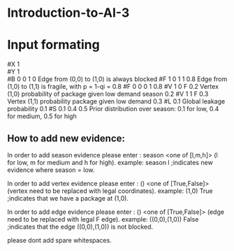 # Introduction-to-AI-3
# Input formating

#X 1                
#Y 1                
#B 0 0 1 0           Edge from (0,0) to (1,0) is always blocked
#F 1 0 1 1 0.8       Edge from (1,0) to (1,1) is fragile, with p = 1-qi = 0.8
#F 0 0 0 1 0.8
#V 1 0 F 0.2     Vertex (1,0) probability of package given low demand season 0.2
#V 1 1 F 0.3    Vertex (1,1) probability package given low demand  0.3
#L 0.1         Global leakage probability 0.1
#S 0.1 0.4 0.5  Prior distribution over season: 0.1 for low, 0.4 for medium, 0.5 for high

## How to add new evidence:
In order to add season evidence please enter : season <one of [l,m,h]> (l for low, m for medium and h for high).
example:
season l  ;indicates new evidence where season = low.

In order to add vertex evidence please enter : (<vertex>) <one of [True,False]> (vertex need to be replaced with legal coordinates).
example:
(1,0) True ;indicates that we have a package at (1,0).

In order to add edge evidence please enter : (<edge>) <one of [True,False]> (edge need to be replaced with legal F edge).
example:
((0,0),(1,0)) False ;indicates that the edge ((0,0),(1,0)) is not blocked.

please dont add spare whitespaces.
